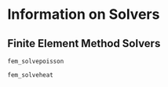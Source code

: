 # Information on Solvers

## Finite Element Method Solvers

```@docs
fem_solvepoisson
```

```@docs
fem_solveheat
```
